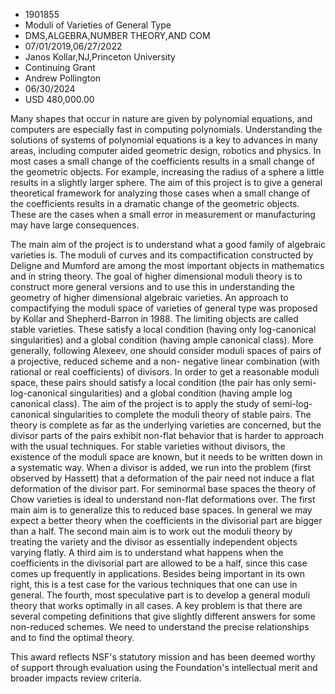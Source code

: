 
* 1901855
* Moduli of Varieties of General Type
* DMS,ALGEBRA,NUMBER THEORY,AND COM
* 07/01/2019,06/27/2022
* Janos Kollar,NJ,Princeton University
* Continuing Grant
* Andrew Pollington
* 06/30/2024
* USD 480,000.00

Many shapes that occur in nature are given by polynomial equations, and
computers are especially fast in computing polynomials. Understanding the
solutions of systems of polynomial equations is a key to advances in many areas,
including computer aided geometric design, robotics and physics. In most cases a
small change of the coefficients results in a small change of the geometric
objects. For example, increasing the radius of a sphere a little results in a
slightly larger sphere. The aim of this project is to give a general theoretical
framework for analyzing those cases when a small change of the coefficients
results in a dramatic change of the geometric objects. These are the cases when
a small error in measurement or manufacturing may have large consequences.

The main aim of the project is to understand what a good family of algebraic
varieties is. The moduli of curves and its compactification constructed by
Deligne and Mumford are among the most important objects in mathematics and in
string theory. The goal of higher dimensional moduli theory is to construct more
general versions and to use this in understanding the geometry of higher
dimensional algebraic varieties. An approach to compactifying the moduli space
of varieties of general type was proposed by Kollar and Shepherd-Barron in 1988.
The limiting objects are called stable varieties. These satisfy a local
condition (having only log-canonical singularities) and a global condition
(having ample canonical class). More generally, following Alexeev, one should
consider moduli spaces of pairs of a projective, reduced scheme and a non-
negative linear combination (with rational or real coefficients) of divisors. In
order to get a reasonable moduli space, these pairs should satisfy a local
condition (the pair has only semi-log-canonical singularities) and a global
condition (having ample log canonical class). The aim of the project is to apply
the study of semi-log-canonical singularities to complete the moduli theory of
stable pairs. The theory is complete as far as the underlying varieties are
concerned, but the divisor parts of the pairs exhibit non-flat behavior that is
harder to approach with the usual techniques. For stable varieties without
divisors, the existence of the moduli space are known, but it needs to be
written down in a systematic way. When a divisor is added, we run into the
problem (first observed by Hassett) that a deformation of the pair need not
induce a flat deformation of the divisor part. For seminormal base spaces the
theory of Chow varieties is ideal to understand non-flat deformations over. The
first main aim is to generalize this to reduced base spaces. In general we may
expect a better theory when the coefficients in the divisorial part are bigger
than a half. The second main aim is to work out the moduli theory by treating
the variety and the divisor as essentially independent objects varying flatly. A
third aim is to understand what happens when the coefficients in the divisorial
part are allowed to be a half, since this case comes up frequently in
applications. Besides being important in its own right, this is a test case for
the various techniques that one can use in general. The fourth, most speculative
part is to develop a general moduli theory that works optimally in all cases. A
key problem is that there are several competing definitions that give slightly
different answers for some non-reduced schemes. We need to understand the
precise relationships and to find the optimal theory.

This award reflects NSF's statutory mission and has been deemed worthy of
support through evaluation using the Foundation's intellectual merit and broader
impacts review criteria.

